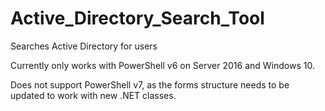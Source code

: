 # Active_Directory_Search_Tool
Searches Active Directory for users

Currently only works with PowerShell v6 on Server 2016 and Windows 10.

Does not support PowerShell v7, as the forms structure needs to be updated to work with new .NET classes.

